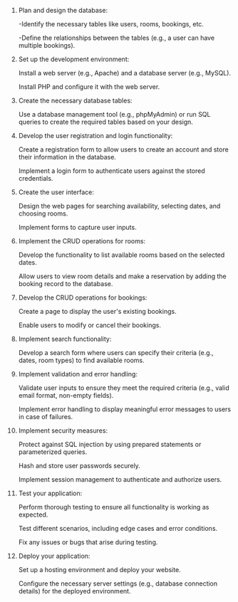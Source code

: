 1. Plan and design the database:

    -Identify the necessary tables like users, rooms, bookings, etc.

    -Define the relationships between the tables (e.g., a user can have multiple bookings).
2. Set up the development environment:

    Install a web server (e.g., Apache) and a database server (e.g., MySQL).

    Install PHP and configure it with the web server.
3. Create the necessary database tables:

    Use a database management tool (e.g., phpMyAdmin) or run SQL queries to create the required tables based on your design.

4. Develop the user registration and login functionality:

    Create a registration form to allow users to create an account and store their information in the database.
    
    Implement a login form to authenticate users against the stored credentials.

5. Create the user interface:

    Design the web pages for searching availability, selecting dates, and choosing rooms.

    Implement forms to capture user inputs.

6. Implement the CRUD operations for rooms:

    Develop the functionality to list available 
    rooms based on the selected dates.
    
    Allow users to view room details and make a reservation by adding the booking record to 
    the database.

7. Develop the CRUD operations for bookings:

    Create a page to display the user's existing bookings.
    
    Enable users to modify or cancel their bookings.

8. Implement search functionality:

    Develop a search form where users can specify their criteria (e.g., dates, room types) to find available rooms.

9. Implement validation and error handling:

    Validate user inputs to ensure they meet the required criteria (e.g., valid email format, non-empty fields).
    
    Implement error handling to display meaningful error messages to users in case of failures.

10. Implement security measures:

    Protect against SQL injection by using prepared statements or parameterized queries.
    
    Hash and store user passwords securely.
    
    Implement session management to authenticate and authorize users.

11. Test your application:

    Perform thorough testing to ensure all functionality is working as expected.
    
    Test different scenarios, including edge cases and error conditions.
    
    Fix any issues or bugs that arise during testing.

12. Deploy your application:

    Set up a hosting environment and deploy your website.

    Configure the necessary server settings (e.g., database connection details) for the deployed environment.